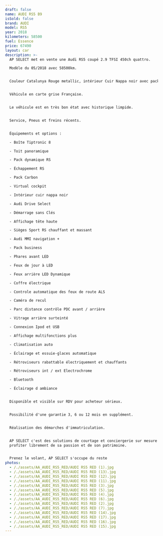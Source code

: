 ```yaml
---
draft: false
name: AUDI RS5 B9
isSold: false
brand: AUDI
model: RS5
year: 2018
kilometers: 58500
fuel: Essence
price: 67490
layout: car
description: >-
  AP SELECT met en vente une Audi RS5 coupé 2.9 TFSI 450ch quattro.

  Modèle du 05/2018 avec 58500km.


  Couleur Catalunya Rouge metallic, intérieur Cuir Nappa noir avec pack Carbon


  Véhicule en carte grise Française.


  Le véhicule est en très bon état avec historique limpide.


  Service, Pneus et freins récents.


  Équipements et options :

  - Boîte Tiptronic 8

  - Toit panoramique

  - Pack dynamique RS

  - Échappement RS

  - Pack Carbon

  - Virtual cockpit

  - Intérieur cuir nappa noir

  - Audi Drive Select

  - Démarrage sans Clés

  - Affichage tête haute

  - Sièges Sport RS chauffant et massant

  - Audi MMI navigation +

  - Pack business

  - Phares avant LED

  - Feux de jour à LED

  - Feux arrière LED Dynamique

  - Coffre électrique

  - Controle automatique des feux de route ALS

  - Caméra de recul

  - Parc distance contrôle PDC avant / arrière

  - Vitrage arrière surteinté

  - Connexion Ipod et USB

  - Affichage multifonctions plus

  - Climatisation auto

  - Éclairage et essuie-glaces automatique

  - Rétroviseurs rabattable électriquement et chauffants

  - Rétroviseurs int / ext Electrochrome

  - Bluetooth

  - Éclairage d ambiance


  Disponible et visible sur RDV pour acheteur sérieux.


  Possibilité d'une garantie 3, 6 ou 12 mois en supplément.


  Réalisation des démarches d'immatriculation.


  AP SELECT c'est des solutions de courtage et conciergerie sur mesure pour
  profiter librement de sa passion et de son patrimoine.


  Prenez le volant, AP SELECT s'occupe du reste
photos:
  - /./assets/AA_AUDI_RS5_RED/AUDI RS5 RED (1).jpg
  - /./assets/AA_AUDI_RS5_RED/AUDI RS5 RED (13).jpg
  - /./assets/AA_AUDI_RS5_RED/AUDI RS5 RED (12).jpg
  - /./assets/AA_AUDI_RS5_RED/AUDI RS5 RED (11).jpg
  - /./assets/AA_AUDI_RS5_RED/AUDI RS5 RED (3).jpg
  - /./assets/AA_AUDI_RS5_RED/AUDI RS5 RED (5).jpg
  - /./assets/AA_AUDI_RS5_RED/AUDI RS5 RED (4).jpg
  - /./assets/AA_AUDI_RS5_RED/AUDI RS5 RED (6).jpg
  - /./assets/AA_AUDI_RS5_RED/AUDI RS5 RED (2).jpg
  - /./assets/AA_AUDI_RS5_RED/AUDI RS5 RED (7).jpg
  - /./assets/AA_AUDI_RS5_RED/AUDI RS5 RED (14).jpg
  - /./assets/AA_AUDI_RS5_RED/AUDI RS5 RED (17).jpg
  - /./assets/AA_AUDI_RS5_RED/AUDI RS5 RED (16).jpg
  - /./assets/AA_AUDI_RS5_RED/AUDI RS5 RED (15).jpg
---
```





